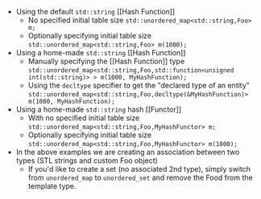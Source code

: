 - Using the default `std::string` [[Hash Function]] 
	- No specified initial table size `std::unordered_map<std::string,Foo> m;`
	- Optionally specifying initial table size `std::unordered_map<std::string,Foo> m(1000);`
- Using a home-made `std::string` [[Hash Function]] 
	- Manually specifying the [[Hash Function]] type `std::unordered_map<std::string,Foo,std::function<unsigned int(std::string)> > m(1000, MyHashFunction);`
	- Using the `decltype` specifier to get the "declared type of an entity" `std::unordered_map<std::string,Foo,decltype(&MyHashFunction)> m(1000, MyHashFunction);`
- Using a home-made `std::string` hash [[Functor]]
	- With no specified initial table size `std::unordered_map<std::string,Foo,MyHashFunctor> m;`
	- Optionally specifying initial table size `std::unordered_map<std::string,Foo,MyHashFunctor> m(1000);`
- In the above examples we are creating an association between two types (STL strings and custom Foo object)
	- If you'd like to create a set (no associated 2nd type), simply switch from `unordered_map` to `unordered_set` and remove the Food from the template type.
